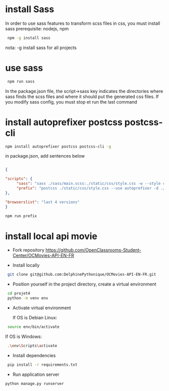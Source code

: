# install Sass
In order to use sass features to transform scss files in css, you must install sass
prerequisite: nodejs, npm
``` bash
 npm -g install sass
```
nota: -g install sass for all projects

# use sass
``` bash
 npm run sass
```
In the package.json file, the script->sass key indicates the directories where sass finds the scss files and where
it should put the generated css files.
If you modify sass config, you must stop et run the last command

# install autoprefixer postcss postcss-cli
```bash
npm install autoprefixer postcss postcss-cli -g
```
in package.json, add sentences below
```json

{

"scripts": {
     "sass": "sass ./sass/main.scss:./static/css/style.css -w --style compressed",
     "prefix": "postcss ./static/css/style.css --use autoprefixer -d ./static/css/prefixed/"
},

"browserslist": "last 4 versions"
}
```
```bash
npm run prefix
```
# install local api movie

- Fork repository https://github.com/OpenClassrooms-Student-Center/OCMovies-API-EN-FR

- Install locally
``` bash
 git clone git@github.com:DelphinePythonique/OCMovies-API-EN-FR.git
```
- Position yourself in the project directory, create a virtual environment

``` bash
 cd projet4
 python -m venv env
```
- Activate virtual environment

   If OS is Debian Linux: 
``` bash
 source env/bin/activate
```
   If OS is Windows:
``` bash
 .\env\Scripts\activate
```
- Install dependencies
``` bash
 pip install -r requirements.txt
```
- Run application server
``` bash
python manage.py runserver
```